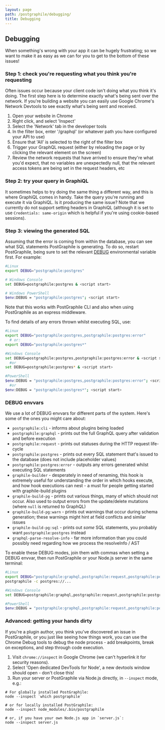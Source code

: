 ```yaml
---
layout: page
path: /postgraphile/debugging/
title: Debugging
---
```


## Debugging

When something's wrong with your app it can be hugely frustrating; so we want to make
it as easy as we can for you to get to the bottom of these issues!


### Step 1: check you're requesting what you think you're requesting

Often issues occur because your client code isn't doing what you think it's
doing. The first step here is to determine exactly what's being sent over the
network. If you're building a website you can easily use Google Chrome's
Network Devtools to see exactly what's being sent and received.

1. Open your website in Chrome
2. Right click, and select 'Inspect'
3. Select the 'Network' tab in the developer tools
4. In the filter box, enter '/graphql' (or whatever path you have configured your API to use)
5. Ensure that 'All' is selected to the right of the filter box
6. Trigger your GraphQL request (either by reloading the page or by clicking the relevant element on the screen)
7. Review the network requests that have arrived to ensure they're what you'd expect, that no variables are unexpectedly null, that the relevant access tokens are being set in the request headers, etc

### Step 2: try your query in GraphiQL

It sometimes helps to try doing the same thing a different way, and this is
where GraphiQL comes in handy. Take the query you're running and execute it via
GraphiQL. Is it producing the same issue? Note that we currently do not support
setting headers in GraphiQL (although it is set to use `Credentials:
same-origin` which is helpful if you're using cookie-based sessions).

### Step 3: viewing the generated SQL

Assuming that the error is coming from within the database, you can see what
SQL statements PostGraphile is generating. To do so, restart PostGraphile,
being sure to set the relevant [DEBUG](https://github.com/visionmedia/debug)
environmental variable first. For example:

```bash
#Linux
export DEBUG="postgraphile:postgres"

# Windows Console
set DEBUG=postgraphile:postgres & <script start>

# Windows PowerShell
$env:DEBUG = "postgraphile:postgres"; <script start>
```

Note that this works with PostGraphile CLI and also when using PostGraphile as an express middleware.

To find details of any errors thrown whilst executing SQL, use:

```bash
#Linux
export DEBUG="postgraphile:postgres,postgraphile:postgres:error"
  # or:
export DEBUG="postgraphile:postgres*"

#Windows Console
set DEBUG=postgraphile:postgres,postgraphile:postgres:error & <script start>
  #or
set DEBUG=postgraphile:postgres* & <script start>

#PowerShell
$env:DEBUG = "postgraphile:postgres,postgraphile:postgres:error"; <script start>
  #or
$env:DEBUG = "postgraphile:postgres*"; <script start>
```


### DEBUG envvars

We use a lot of DEBUG envvars for different parts of the system. Here's some of the ones you might care about:

- `postgraphile:cli` - informs about plugins being loaded
- `postgraphile:graphql` - prints out the full GraphQL query after validation and before execution
- `postgraphile:request` - prints out statuses during the HTTP request life-cycle
- `postgraphile:postgres` - prints out every SQL statement that's issued to the database (does not include placeholder values)
- `postgraphile:postgres:error` - outputs any errors generated whilst executing SQL statements
- `graphile-builder` - desperately in need of renaming, this hook is extremely useful for understanding the order in which hooks execute, and how hook executions can nest - a must for people getting started with graphile-build plugins
- `graphile-build-pg` - prints out various things, many of which should not occur. Also used to output errors from the update/delete mutations (where `null` is returned to GraphQL)
- `graphile-build-pg:warn` - prints out warnings that occur during schema generation; these warnings might hint at field conflicts and similar issues
- `graphile-build-pg:sql` - prints out _some_ SQL statements, you probably want `postgraphile:postgres` instead
- `graphql-parse-resolve-info` - far more information than you could possibly need regarding how we process the resolveInfo / AST

To enable these DEBUG modes, join them with commas when setting a DEBUG envvar, then run PostGraphile or your Node.js server in the same terminal:

```bash
#Linux
export DEBUG="postgraphile:graphql,postgraphile:request,postgraphile:postgres*"
postgraphile -c postgres://...

#Windows Console
set DEBUG=postgraphile:graphql,postgraphile:request,postgraphile:postgres* & postgraphile -c postgres://...

#PowerShell
$env:DEBUG = "postgraphile:graphql,postgraphile:request,postgraphile:postgres*"; postgraphile -c postgres://...
```

### Advanced: getting your hands dirty

If you're a plugin author, you think you've discovered an issue in
PostGraphile, or you just like seeing how things work, you can use the Chrome
Debug tools to debug the node process - add breakpoints, break on exceptions,
and step through code execution.

1. Visit `chrome://inspect` in Google Chrome (we can't hyperlink it for security reasons).
2. Select 'Open dedicated DevTools for Node', a new devtools window should open - don't close this!
3. Run your server or PostGraphile via Node.js directly, in `--inspect` mode, e.g.:

```
# For globally installed PostGraphile:
node --inspect `which postgraphile`

# or for locally installed PostGraphile:
node --inspect node_modules/.bin/postgraphile

# or, if you have your own Node.js app in `server.js`:
node --inspect server.js
```
